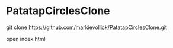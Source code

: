 # PatatapCirclesClone

git clone https://github.com/markievollick/PatatapCirclesClone.git

open index.html
